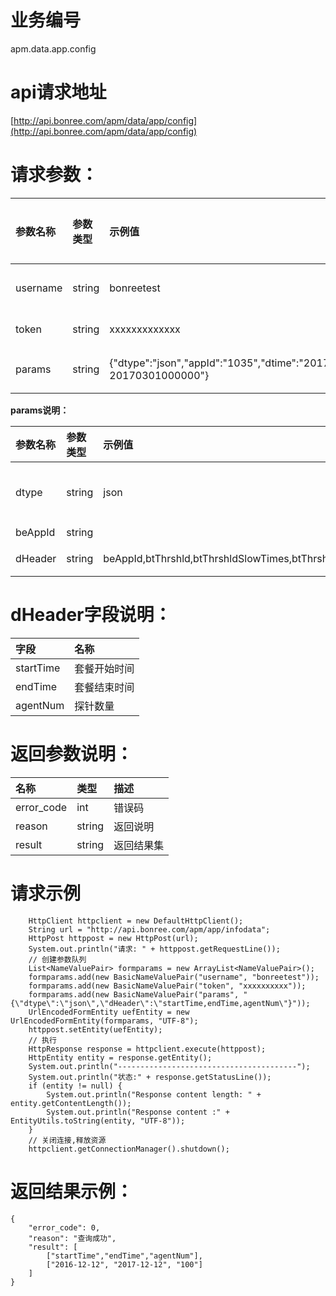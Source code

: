 # 业务编号

apm.data.app.config

# api请求地址

[http://api.bonree.com/apm/data/app/config](http://api.bonree.com/apm/data/app/config)

# 请求参数：

| 参数名称 | 参数类型 | 示例值 | 参数说明 |
| :--- | :--- | :--- | :--- |
| username | string | bonreetest | \*用户名 |
| token | string | xxxxxxxxxxxxx | \*令牌 |
| params | string | {"dtype":"json","appId":"1035","dtime":"20170201000000-20170301000000"} | \*参数json |

**params说明：**

| 参数名称 | 参数类型 | 示例值 | 参数说明 |
| :--- | :--- | :--- | :--- |
| dtype | string | json | \*数据类型\(csv、json\) |
| beAppId | string |  | 应用ID |
| dHeader | string | beAppId,btThrshld,btThrshldSlowTimes,btThrshldVerySlowTimes,btThrshldStallTimes,sqlExeTimeThreshold,noSqlExeTimeThreshold,remoteCallExeTimeThreshold,updateTime | \*指标数据项 |

# dHeader字段说明：

| 字段 | 名称 |
| :--- | :--- |
| startTime | 套餐开始时间 |
| endTime | 套餐结束时间 |
| agentNum | 探针数量 |

# 返回参数说明：

| 名称 | 类型 | 描述 |
| :--- | :--- | :--- |
| error\_code | int | 错误码 |
| reason | string | 返回说明 |
| result | string | 返回结果集 |

# 请求示例

```
    HttpClient httpclient = new DefaultHttpClient();
    String url = "http://api.bonree.com/apm/app/infodata";
    HttpPost httppost = new HttpPost(url);
    System.out.println("请求: " + httppost.getRequestLine());
    // 创建参数队列
    List<NameValuePair> formparams = new ArrayList<NameValuePair>();
    formparams.add(new BasicNameValuePair("username", "bonreetest"));
    formparams.add(new BasicNameValuePair("token", "xxxxxxxxxx"));
    formparams.add(new BasicNameValuePair("params", "{\"dtype\":\"json\",\"dHeader\":\"startTime,endTime,agentNum\"}"));
    UrlEncodedFormEntity uefEntity = new UrlEncodedFormEntity(formparams, "UTF-8");
    httppost.setEntity(uefEntity);
    // 执行
    HttpResponse response = httpclient.execute(httppost);
    HttpEntity entity = response.getEntity();
    System.out.println("----------------------------------------");
    System.out.println("状态:" + response.getStatusLine());
    if (entity != null) {
        System.out.println("Response content length: " + entity.getContentLength());
        System.out.println("Response content :" + EntityUtils.toString(entity, "UTF-8"));
    }
    // 关闭连接,释放资源
    httpclient.getConnectionManager().shutdown();
```

# 返回结果示例：

```
{
    "error_code": 0,
    "reason": "查询成功",
    "result": [
        ["startTime","endTime","agentNum"],
        ["2016-12-12", "2017-12-12", "100"]
    ]
}
```



